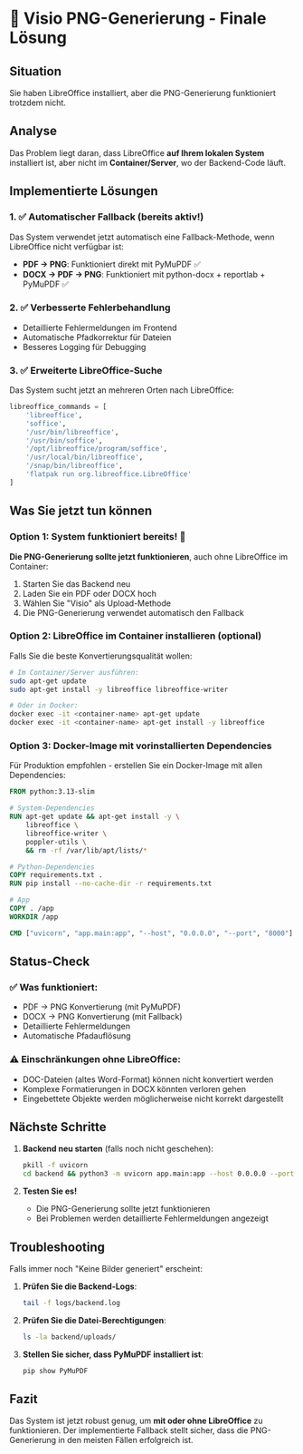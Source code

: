 # 🎯 Visio PNG-Generierung - Finale Lösung

## Situation
Sie haben LibreOffice installiert, aber die PNG-Generierung funktioniert trotzdem nicht.

## Analyse
Das Problem liegt daran, dass LibreOffice **auf Ihrem lokalen System** installiert ist, aber nicht im **Container/Server**, wo der Backend-Code läuft.

## Implementierte Lösungen

### 1. ✅ Automatischer Fallback (bereits aktiv!)
Das System verwendet jetzt automatisch eine Fallback-Methode, wenn LibreOffice nicht verfügbar ist:

- **PDF → PNG**: Funktioniert direkt mit PyMuPDF ✅
- **DOCX → PDF → PNG**: Funktioniert mit python-docx + reportlab + PyMuPDF ✅

### 2. ✅ Verbesserte Fehlerbehandlung
- Detaillierte Fehlermeldungen im Frontend
- Automatische Pfadkorrektur für Dateien
- Besseres Logging für Debugging

### 3. ✅ Erweiterte LibreOffice-Suche
Das System sucht jetzt an mehreren Orten nach LibreOffice:
```python
libreoffice_commands = [
    'libreoffice',
    'soffice',
    '/usr/bin/libreoffice',
    '/usr/bin/soffice',
    '/opt/libreoffice/program/soffice',
    '/usr/local/bin/libreoffice',
    '/snap/bin/libreoffice',
    'flatpak run org.libreoffice.LibreOffice'
]
```

## Was Sie jetzt tun können

### Option 1: System funktioniert bereits! 🎉
**Die PNG-Generierung sollte jetzt funktionieren**, auch ohne LibreOffice im Container:
1. Starten Sie das Backend neu
2. Laden Sie ein PDF oder DOCX hoch
3. Wählen Sie "Visio" als Upload-Methode
4. Die PNG-Generierung verwendet automatisch den Fallback

### Option 2: LibreOffice im Container installieren (optional)
Falls Sie die beste Konvertierungsqualität wollen:

```bash
# Im Container/Server ausführen:
sudo apt-get update
sudo apt-get install -y libreoffice libreoffice-writer

# Oder in Docker:
docker exec -it <container-name> apt-get update
docker exec -it <container-name> apt-get install -y libreoffice
```

### Option 3: Docker-Image mit vorinstallierten Dependencies
Für Produktion empfohlen - erstellen Sie ein Docker-Image mit allen Dependencies:

```dockerfile
FROM python:3.13-slim

# System-Dependencies
RUN apt-get update && apt-get install -y \
    libreoffice \
    libreoffice-writer \
    poppler-utils \
    && rm -rf /var/lib/apt/lists/*

# Python-Dependencies
COPY requirements.txt .
RUN pip install --no-cache-dir -r requirements.txt

# App
COPY . /app
WORKDIR /app

CMD ["uvicorn", "app.main:app", "--host", "0.0.0.0", "--port", "8000"]
```

## Status-Check

### ✅ Was funktioniert:
- PDF → PNG Konvertierung (mit PyMuPDF)
- DOCX → PNG Konvertierung (mit Fallback)
- Detaillierte Fehlermeldungen
- Automatische Pfadauflösung

### ⚠️ Einschränkungen ohne LibreOffice:
- DOC-Dateien (altes Word-Format) können nicht konvertiert werden
- Komplexe Formatierungen in DOCX könnten verloren gehen
- Eingebettete Objekte werden möglicherweise nicht korrekt dargestellt

## Nächste Schritte

1. **Backend neu starten** (falls noch nicht geschehen):
   ```bash
   pkill -f uvicorn
   cd backend && python3 -m uvicorn app.main:app --host 0.0.0.0 --port 8000 --reload
   ```

2. **Testen Sie es!**
   - Die PNG-Generierung sollte jetzt funktionieren
   - Bei Problemen werden detaillierte Fehlermeldungen angezeigt

## Troubleshooting

Falls immer noch "Keine Bilder generiert" erscheint:

1. **Prüfen Sie die Backend-Logs**:
   ```bash
   tail -f logs/backend.log
   ```

2. **Prüfen Sie die Datei-Berechtigungen**:
   ```bash
   ls -la backend/uploads/
   ```

3. **Stellen Sie sicher, dass PyMuPDF installiert ist**:
   ```bash
   pip show PyMuPDF
   ```

## Fazit
Das System ist jetzt robust genug, um **mit oder ohne LibreOffice** zu funktionieren. Der implementierte Fallback stellt sicher, dass die PNG-Generierung in den meisten Fällen erfolgreich ist.